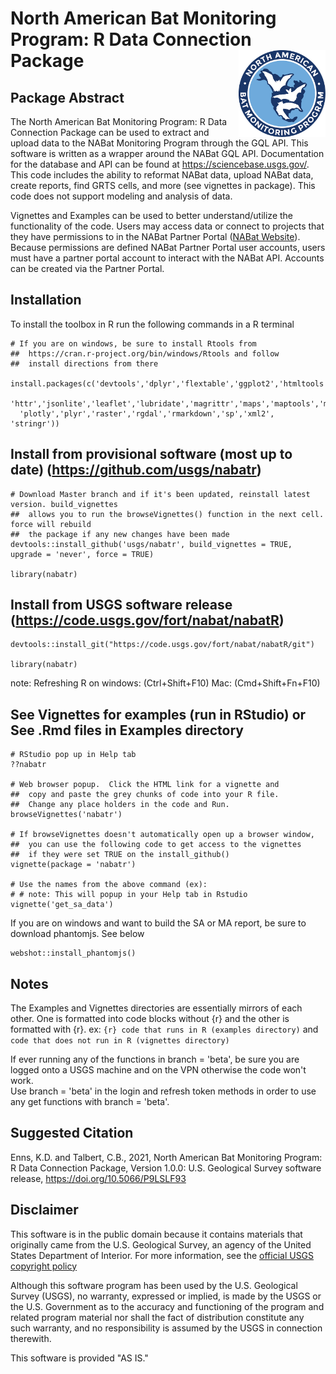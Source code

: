 North American Bat Monitoring Program: R Data Connection Package <a href='https://nabatmonitoring.org/#/home'><img src='./inst/templates/NABat_Circle_color.jpg' align="right" height="139" /></a>
===

## Package Abstract

The North American Bat Monitoring Program: R Data Connection Package can be used to extract and upload data to the NABat Monitoring Program through the GQL API. This software is written as a wrapper around the NABat GQL API. Documentation for the database and API can be found at https://sciencebase.usgs.gov/. This code includes the ability to reformat NABat data, upload NABat data, create reports, find GRTS cells, and more (see vignettes in package). This code does not support modeling and analysis of data.

Vignettes and Examples can be used to better understand/utilize the functionality of the code. Users may access data or connect to projects that they have permissions to in the NABat Partner Portal ([NABat Website](https://sciencebase.usgs.gov/nabat/#/home)). Because permissions are defined NABat Partner Portal user accounts, users must have a partner portal account to interact with the NABat API. Accounts can be created via the Partner Portal.


## Installation

To install the toolbox in R run the following commands in a R terminal

```
# If you are on windows, be sure to install Rtools from 
##  https://cran.r-project.org/bin/windows/Rtools and follow 
##  install directions from there

install.packages(c('devtools','dplyr','flextable','ggplot2','htmltools','htmlwidgets',
  'httr','jsonlite','leaflet','lubridate','magrittr','maps','maptools','mapview','officer',
  'plotly','plyr','raster','rgdal','rmarkdown','sp','xml2', 'stringr'))

```

## Install from provisional software (most up to date) (https://github.com/usgs/nabatr)
```
# Download Master branch and if it's been updated, reinstall latest version. build_vignettes
##  allows you to run the browseVignettes() function in the next cell. force will rebuild
##  the package if any new changes have been made
devtools::install_github('usgs/nabatr', build_vignettes = TRUE, upgrade = 'never', force = TRUE)

library(nabatr)
```

## Install from USGS software release (https://code.usgs.gov/fort/nabat/nabatR)
```
devtools::install_git("https://code.usgs.gov/fort/nabat/nabatR/git")

library(nabatr)
```
note: Refreshing R on windows: (Ctrl+Shift+F10)  Mac: (Cmd+Shift+Fn+F10)

## See Vignettes for examples (run in RStudio) or See .Rmd files in Examples directory
```
# RStudio pop up in Help tab
??nabatr

# Web browser popup.  Click the HTML link for a vignette and
##  copy and paste the grey chunks of code into your R file.
##  Change any place holders in the code and Run.
browseVignettes('nabatr')

# If browseVignettes doesn't automatically open up a browser window,
##  you can use the following code to get access to the vignettes
##  if they were set TRUE on the install_github()
vignette(package = 'nabatr')

# Use the names from the above command (ex):
# # note: This will popup in your Help tab in Rstudio
vignette('get_sa_data')
```

If you are on windows and want to build the SA or MA report, be
sure to download phantomjs.  See below
```
webshot::install_phantomjs()
```

## Notes

The Examples and Vignettes directories are essentially mirrors of each other.  One is formatted into code blocks without {r} and the other
is formatted with {r}.  ex:  ```{r} code that runs in R (examples directory)``` and ``` code that does not run in R (vignettes directory) ``` 

If ever running any of the functions in branch = 'beta', be sure you are logged onto a USGS machine and on the VPN otherwise the code won't work.  
Use branch = 'beta' in the login and refresh token methods in order to use any get functions with branch = 'beta'.  


## Suggested Citation

Enns, K.D. and Talbert, C.B., 2021, North American Bat Monitoring Program: R Data Connection Package, Version 1.0.0: U.S. Geological Survey software release, https://doi.org/10.5066/P9LSLF93


## Disclaimer

This software is in the public domain because it contains materials that originally came from the U.S. Geological Survey, an agency of the United States Department of Interior. For more information, see the [official USGS copyright policy](https://www.usgs.gov/visual-id/credit_usgs.html#copyright/ "official USGS copyright policy")

Although this software program has been used by the U.S. Geological Survey (USGS), no warranty, expressed or implied, is made by the USGS or the U.S. Government as to the accuracy and functioning of the program and related program material nor shall the fact of distribution constitute any such warranty, and no responsibility is assumed by the USGS in connection therewith.

This software is provided "AS IS."

